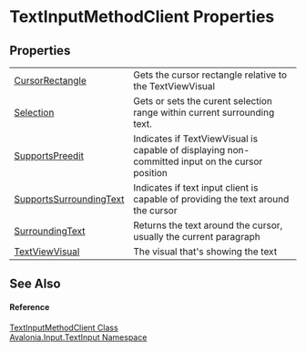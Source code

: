 # TextInputMethodClient Properties




## Properties
<table>
<tr>
<td><a href="P_Avalonia_Input_TextInput_TextInputMethodClient_CursorRectangle">CursorRectangle</a></td>
<td>Gets the cursor rectangle relative to the TextViewVisual</td>
</tr>
<tr>
<td><a href="P_Avalonia_Input_TextInput_TextInputMethodClient_Selection">Selection</a></td>
<td>Gets or sets the curent selection range within current surrounding text.</td>
</tr>
<tr>
<td><a href="P_Avalonia_Input_TextInput_TextInputMethodClient_SupportsPreedit">SupportsPreedit</a></td>
<td>Indicates if TextViewVisual is capable of displaying non-committed input on the cursor position</td>
</tr>
<tr>
<td><a href="P_Avalonia_Input_TextInput_TextInputMethodClient_SupportsSurroundingText">SupportsSurroundingText</a></td>
<td>Indicates if text input client is capable of providing the text around the cursor</td>
</tr>
<tr>
<td><a href="P_Avalonia_Input_TextInput_TextInputMethodClient_SurroundingText">SurroundingText</a></td>
<td>Returns the text around the cursor, usually the current paragraph</td>
</tr>
<tr>
<td><a href="P_Avalonia_Input_TextInput_TextInputMethodClient_TextViewVisual">TextViewVisual</a></td>
<td>The visual that's showing the text</td>
</tr>
</table>

## See Also


#### Reference
<a href="T_Avalonia_Input_TextInput_TextInputMethodClient">TextInputMethodClient Class</a>  
<a href="N_Avalonia_Input_TextInput">Avalonia.Input.TextInput Namespace</a>  

